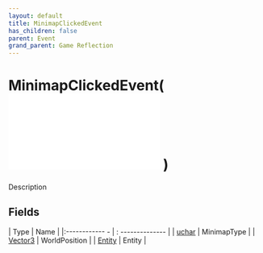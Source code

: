 ```yaml
---
layout: default
title: MinimapClickedEvent
has_children: false
parent: Event
grand_parent: Game Reflection
---
```

# MinimapClickedEvent( ![ EntityEventBase ](game-reflection/events/entity_event_base.md) )
Description 

## Fields
| Type | Name |
|:------------ - | : -------------- |
| [uchar](game-reflection/enums/uchar.md) | MinimapType |
| [Vector3](game-reflection/classes/vector3.md) | WorldPosition |
| [Entity](game-reflection/classes/entity.md) | Entity |
